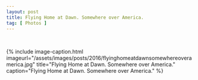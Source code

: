 ```yaml
---
layout: post
title: Flying Home at Dawn. Somewhere over America.
tag: [ Photos ]
---
```


<br/>

{% include image-caption.html imageurl="/assets/images/posts/2016/flyinghomeatdawnsomewhereoveramerica.jpg" title="Flying Home at Dawn. Somewhere over America." caption="Flying Home at Dawn. Somewhere over America." %}

<br/>
